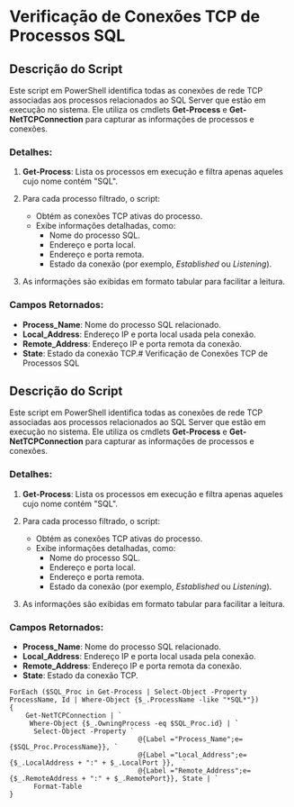 # Verificação de Conexões TCP de Processos SQL

## Descrição do Script

Este script em PowerShell identifica todas as conexões de rede TCP associadas aos processos relacionados ao SQL Server que estão em execução no sistema. Ele utiliza os cmdlets **Get-Process** e **Get-NetTCPConnection** para capturar as informações de processos e conexões.

### Detalhes:
1. **Get-Process**: Lista os processos em execução e filtra apenas aqueles cujo nome contém "SQL".
2. Para cada processo filtrado, o script:
   - Obtém as conexões TCP ativas do processo.
   - Exibe informações detalhadas, como:
     - Nome do processo SQL.
     - Endereço e porta local.
     - Endereço e porta remota.
     - Estado da conexão (por exemplo, *Established* ou *Listening*).

3. As informações são exibidas em formato tabular para facilitar a leitura.

### Campos Retornados:
- **Process_Name**: Nome do processo SQL relacionado.
- **Local_Address**: Endereço IP e porta local usada pela conexão.
- **Remote_Address**: Endereço IP e porta remota da conexão.
- **State**: Estado da conexão TCP.# Verificação de Conexões TCP de Processos SQL

## Descrição do Script

Este script em PowerShell identifica todas as conexões de rede TCP associadas aos processos relacionados ao SQL Server que estão em execução no sistema. Ele utiliza os cmdlets **Get-Process** e **Get-NetTCPConnection** para capturar as informações de processos e conexões.

### Detalhes:
1. **Get-Process**: Lista os processos em execução e filtra apenas aqueles cujo nome contém "SQL".
2. Para cada processo filtrado, o script:
   - Obtém as conexões TCP ativas do processo.
   - Exibe informações detalhadas, como:
     - Nome do processo SQL.
     - Endereço e porta local.
     - Endereço e porta remota.
     - Estado da conexão (por exemplo, *Established* ou *Listening*).

3. As informações são exibidas em formato tabular para facilitar a leitura.

### Campos Retornados:
- **Process_Name**: Nome do processo SQL relacionado.
- **Local_Address**: Endereço IP e porta local usada pela conexão.
- **Remote_Address**: Endereço IP e porta remota da conexão.
- **State**: Estado da conexão TCP.

```PS1
ForEach ($SQL_Proc in Get-Process | Select-Object -Property ProcessName, Id | Where-Object {$_.ProcessName -like "*SQL*"})
{
    Get-NetTCPConnection | `
     Where-Object {$_.OwningProcess -eq $SQL_Proc.id} | `
      Select-Object -Property `
                                @{Label ="Process_Name";e={$SQL_Proc.ProcessName}}, `
                                @{Label ="Local_Address";e={$_.LocalAddress + ":" + $_.LocalPort }},  `
                                @{Label ="Remote_Address";e={$_.RemoteAddress + ":" + $_.RemotePort}}, State | `
      Format-Table
} 
```
